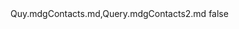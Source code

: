 <?xml version="1.0" encoding="UTF-8"?>
<CustomMetadata xmlns="http://soap.sforce.com/2006/04/metadata">
    <label>Quy.mdgContacts.md,Query.mdgContacts2.md</label>
    <protected>false</protected>
</CustomMetadata>
